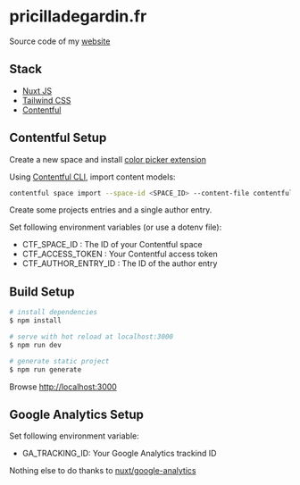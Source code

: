 # pricilladegardin.fr

Source code of my [website](https://pricilladegardin.fr)

## Stack

- [Nuxt JS](https://nuxtjs.org/)
- [Tailwind CSS](https://tailwindcss.com/)
- [Contentful](https://www.contentful.com/)

## Contentful Setup

Create a new space and install [color picker extension](https://github.com/jbendercode/contentful-ui-ext-colour-picker)

Using [Contentful CLI](https://www.contentful.com/developers/docs/tutorials/cli/installation/), import content models:

```bash
contentful space import --space-id <SPACE_ID> --content-file contentful/export.json
```

Create some projects entries and a single author entry.

Set following environment variables (or use a dotenv file):

- CTF_SPACE_ID : The ID of your Contentful space
- CTF_ACCESS_TOKEN : Your Contentful access token
- CTF_AUTHOR_ENTRY_ID : The ID of the author entry

## Build Setup

```bash
# install dependencies
$ npm install

# serve with hot reload at localhost:3000
$ npm run dev

# generate static project
$ npm run generate
```

Browse [http://localhost:3000](http://localhost:3000)

## Google Analytics Setup

Set following environment variable:

- GA_TRACKING_ID: Your Google Analytics trackind ID

Nothing else to do thanks to [nuxt/google-analytics](https://google-analytics.nuxtjs.org/)
